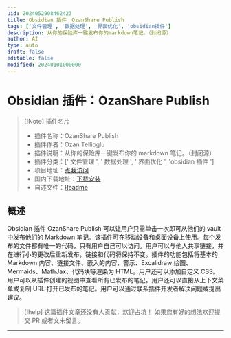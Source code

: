 ```yaml
---
uid: 2024052908462423
title: Obsidian 插件：OzanShare Publish
tags: ['文件管理', '数据处理', '界面优化', 'obsidian插件']
description: 从你的保险库一键发布你的markdown笔记。（封闭源）
author: AI
type: auto
draft: false
editable: false
modified: 20240101000000
---
```


# Obsidian 插件：OzanShare Publish

> [!Note] 插件名片
> - 插件名称：OzanShare Publish
> - 插件作者：Ozan Tellioglu
> - 插件说明：从你的保险库一键发布你的 markdown 笔记。（封闭源）
> - 插件分类：[' 文件管理 ', ' 数据处理 ', ' 界面优化 ', 'obsidian 插件 ']
> - 项目地址：[点我访问](https://github.com/ozntel/ozanshare-publish-plugin)
> - 国内下载地址：[下载安装](https://pkmer.cn/products/plugin/pluginMarket/?ozanshare-publish)
> - 自述文件：[Readme](https://ghproxy.net/https://raw.githubusercontent.com/ozntel/ozanshare-publish-plugin/main/README.md)

## 概述

Obsidian 插件 OzanShare Publish 可以让用户只需单击一次即可从他们的 vault 中发布他们的 Markdown 笔记。该插件可在移动设备和桌面设备上使用。每个发布的文件都有唯一的代码，只有用户自己可以访问。用户可以与他人共享链接，并在进行小的更改后重新发布，链接和代码将保持不变。插件的功能包括将基本的 Markdown 内容、链接文件、嵌入的内容、警示、Excalidraw 绘图、Mermaids、MathJax、代码块等渲染为 HTML。用户还可以添加自定义 CSS。用户可以从插件创建的视图中查看所有已发布的笔记。用户还可以直接从上下文菜单或复制 URL 打开已发布的笔记。用户可以通过联系插件开发者解决问题或提出建议。

> [!help]
> 这篇插件文章还没有人贡献，欢迎占坑！
> 如果您有好的想法欢迎提交 PR 或者文末留言。

---



